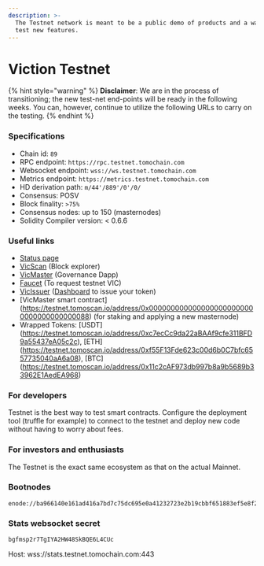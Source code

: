 ```yaml
---
description: >-
  The Testnet network is meant to be a public demo of products and a way for to
  test new features.
---
```


# Viction Testnet

{% hint style="warning" %}
**Disclaimer**: We are in the process of transitioning; the new test-net end-points will be ready in the following weeks. You can, however, continue to utilize the following URLs to carry on the testing.
{% endhint %}

### Specifications

* Chain id: `89`
* RPC endpoint: `https://rpc.testnet.tomochain.com`
* Websocket endpoint: `wss://ws.testnet.tomochain.com`
* Metrics endpoint: `https://metrics.testnet.tomochain.com`
* HD derivation path: `m/44'/889'/0'/0/`
* Consensus: POSV
* Block finality: `>75%`
* Consensus nodes: up to 150 (masternodes)
* Solidity Compiler version: < 0.6.6

### Useful links

* [Status page](https://stats.testnet.tomochain.com/)
* [VicScan](https://testnet.tomoscan.io/) (Block explorer)
* [VicMaster](https://master.testnet.tomochain.com/) (Governance Dapp)
* [Faucet](https://faucet.testnet.tomochain.com/) (To request testnet VIC)
* [VicIssuer](https://issuer.testnet.tomochain.com/) ([Dashboard](https://medium.com/Viction/how-to-deploy-a-trc-21-token-on-Viction-in-a-few-clicks-d0290f918b9a) to issue your token)
* \[VicMaster smart contract]\(https://testnet.tomoscan.io/address/0x0000000000000000000000000000000000000088) (for staking and applying a new masternode)
* Wrapped Tokens: \[USDT]\(https://testnet.tomoscan.io/address/0xc7ecCc9da22aBAAf9cfe311BFD9a55437eA05c2c), \[ETH]\(https://testnet.tomoscan.io/address/0xf55F13Fde623c00d6b0C7bfc6557735040aA6a08), \[BTC]\(https://testnet.tomoscan.io/address/0x11c2cAF973db997b8a9b5689b33962E1AedEA968)

### For developers

Testnet is the best way to test smart contracts. Configure the deployment tool (truffle for example) to connect to the testnet and deploy new code without having to worry about fees.

### For investors and enthusiasts

The Testnet is the exact same ecosystem as that on the actual Mainnet.

### Bootnodes

```
enode://ba966140e161ad416a7bd7c75dc695e0a41232723e2b19cbbf651883ef5e8f2528801b17b9d63152814d219a58a4fcc3e3c877486e64057523f6714092348efa@51.159.20.13:30301
```

### Stats websocket secret

`bgfmsp2r7TgIYA2HW48SkBQE6L4CUc`

Host: wss://stats.testnet.tomochain.com:443

